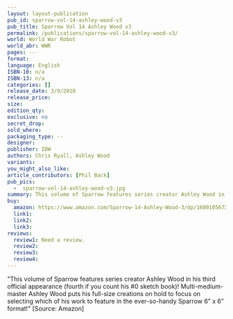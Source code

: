 ```yaml
---
layout: layout-publication
pub_id: sparrow-vol-14-ashley-wood-v3
pub_title: Sparrow Vol 14 Ashley Wood v3
permalink: /publications/sparrow-vol-14-ashley-wood-v3/
world: World War Robot
world_abr: WWR
pages: --
format: 
language: English
ISBN-10: n/a
ISBN-13: n/a
categories: []
release_date: 3/9/2010
release_price: 
size: 
edition_qty:
exclusive: no
secret_drop:
sold_where: 
packaging_type: --
designer: 
publisher: IDW
authors: Chris Ryall, Ashley Wood
variants:
you_might_also_like: 
article_contributors: [Phil Back]
pub_pics: 
  -  sparrow-vol-14-ashley-wood-v3.jpg
summary: This volume of Sparrow features series creator Ashley Wood in his third official appearance (fourth if you count his 0 sketch book)! Multi-medium-master Ashley Wood puts his full-size creations on hold to focus on selecting which of his work to feature in the ever-so-handy Sparrow 6” x 6” format!- From Amazon
buy:
  amazon: https://www.amazon.com/Sparrow-14-Ashley-Wood-3/dp/160010567X/ref=pd_sim_14_2?_encoding=UTF8&pd_rd_i=160010567X&pd_rd_r=14b6f585-0f22-11e9-b0e5-b7a8889fd845&pd_rd_w=XTHN5&pd_rd_wg=oXUMg&pf_rd_p=18bb0b78-4200-49b9-ac91-f141d61a1780&pf_rd_r=ZFCC7S3DW5AMCJ420ZC0&psc=1&refRID=ZFCC7S3DW5AMCJ420ZC0
  link1: 
  link2: 
  link3: 
reviews:
  review1: Need a review.
  review2:
  review3:
  review4:
---
```

<p>"This volume of Sparrow features series creator Ashley Wood in his third official appearance (fourth if you count his #0 sketch book)! Multi-medium-master Ashley Wood puts his full-size creations on hold to focus on selecting which of his work to feature in the ever-so-handy Sparrow 6” x 6” format!" [Source: Amazon]</p>